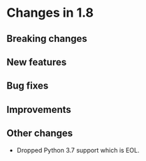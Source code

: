 # Changes in 1.8


## Breaking changes


## New features


## Bug fixes


## Improvements


## Other changes
* Dropped Python 3.7 support which is EOL.


